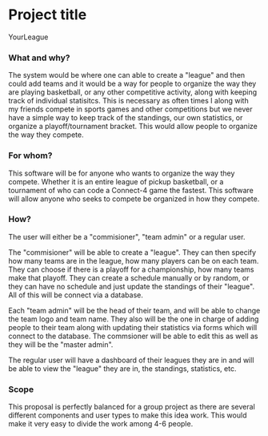 # Project title
YourLeague

### What and why?
The system would be where one can able to create a "league" and then could add teams and it would be a way for people to organize the way they are playing basketball, or any other competitive activity, along with keeping track of individual statisitcs.
This is necessary as often times I along with my friends compete in sports games and other competitions but we never have a simple way to keep track of the standings, our own statistics, or organize a playoff/tournament bracket. This would allow people to organize the way they compete.

### For whom?
This software will be for anyone who wants to organize the way they compete. Whether it is an entire league of pickup basketball, or a tournament of who can code a Connect-4 game the fastest. This software will allow anyone who seeks to compete be organized in how they compete.

### How?
The user will either be a "commisioner", "team admin" or a regular user. 

The "commisioner" will be able to create a "league". They can then specify how many teams are in the league, how many players can be on each team. They can choose if there is a playoff for a championship, how many teams make that playoff. They can create a schedule manually or by random, or they can have no schedule and just update the standings of their "league". All of this will be connect via a database.

Each "team admin" will be the head of their team, and will be able to change the team logo and team name. They also will be the one in charge of adding people to their team along with updating their statistics via forms which will connect to the database. The commsioner will be able to edit this as well as they will be the "master admin".

The regular user will have a dashboard of their leagues they are in and will be able to view the "league" they are in, the standings, statistics, etc. 

### Scope
This proposal is perfectly balanced for a group project as there are several different components and user types to make this idea work. This would make it very easy to divide the work among 4-6 people.


